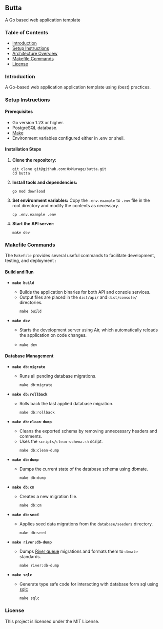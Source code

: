 ## Butta 
A Go based web application template
### Table of Contents
- [Introduction](#introduction)
- [Setup Instructions](#setup-instructions)
- [Architecture Overview](./docs/architecture.md)
- [Makefile Commands](#makefile-commands)
- [License](#license)

### Introduction
A Go-based web application application template using (best) practices.

### Setup Instructions
#### Prerequisites
- Go version 1.23 or higher.
- PostgreSQL database. 
- [Make](https://www.gnu.org/software/make/)
- Environment variables configured either in .env or shell.


#### Installation Steps
1. **Clone the repository:**
   ```shell
   git clone git@github.com:0xMurage/butta.git
   cd butta
   ```
2. **Install tools and dependencies:**
   ```shell
   go mod download
   ```
3. **Set environment variables:**
   Copy the `.env.example` to  `.env` file in the root directory and modify the contents as necessary.
   ```shell
   cp .env.example .env
   ```
4. **Start the API server:**
   ```shell
   make dev
   ```


### Makefile Commands

The `Makefile` provides several useful commands to facilitate development, testing, and deployment :

 
#### Build and Run

- **`make build`**
    - Builds the application binaries for both API and console services.
    - Output files are placed in the `dist/api/` and `dist/console/` directories.
      ```shell
      make build
      ```

- **`make dev`**
    - Starts the development server using Air, which automatically reloads the application on code changes.

    - ```shell
      make dev
      ```


#### Database Management

- **`make db:migrate`**
    - Runs all pending database migrations.
      ```shell
      make db:migrate
      ```


- **`make db:rollback`**
    - Rolls back the last applied database migration.

      ```shell
      make db:rollback
      ```


- **`make db:clean-dump`**
    - Cleans the exported schema by removing unnecessary headers and comments.
    - Uses the `scripts/clean-schema.sh` script.
       ```shell
      make db:clean-dump
      ```


- **`make db:dump`**
    - Dumps the current state of the database schema using dbmate.
       ```shell
      make db:dump
      ```


- **`make db:cm`**
    - Creates a new migration file.
       ```shell
      make db:cm
      ```


- **`make db:seed`**
    - Applies seed data migrations from the `database/seeders` directory.
      ```shell
      make db:seed
      ```


- **`make river:db-dump`**
    - Dumps [River queue](https://github.com/riverqueue/river) migrations and formats them to `dbmate` standards.
       ```shell
      make river:db-dump
      ```

- **`make sqlc`**
    - Generate type safe code for interacting with database form sql using [sqlc](https://sqlc.dev/)
       ```shell
      make sqlc
      ```


### License
This project is licensed under the MIT License.